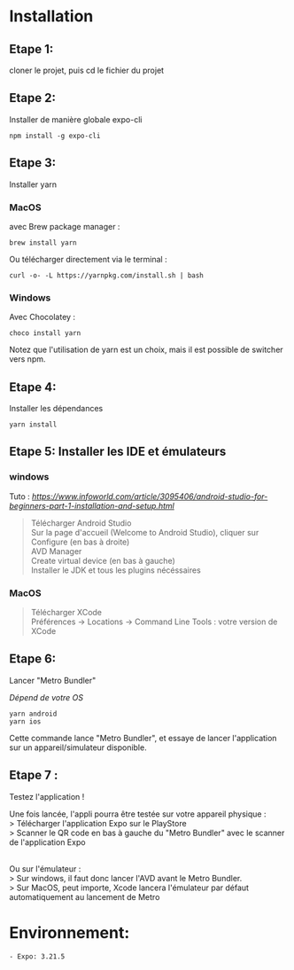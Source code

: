 # Installation

## Etape 1: 
cloner le projet, puis cd le fichier du projet

## Etape 2: 
Installer de manière globale expo-cli
```
npm install -g expo-cli
```

## Etape 3: 

Installer yarn

### MacOS

avec Brew package manager :

```
brew install yarn
```

Ou télécharger directement via le terminal :

```
curl -o- -L https://yarnpkg.com/install.sh | bash
```

### Windows

Avec Chocolatey :

```
choco install yarn
```

Notez que l'utilisation de yarn est un choix, mais il est possible de switcher vers npm.<br>
    
## Etape 4: 
Installer les dépendances

```
yarn install
```
    
## Etape 5: Installer les IDE et émulateurs

### windows

Tuto : *https://www.infoworld.com/article/3095406/android-studio-for-beginners-part-1-installation-and-setup.html* <br>

> Télécharger Android Studio <br>
> Sur la page d'accueil (Welcome to Android Studio), cliquer sur Configure (en bas à droite) <br>
> AVD Manager <br>
> Create virtual device (en bas à gauche) <br>
> Installer le JDK et tous les plugins nécéssaires

### MacOS

> Télécharger XCode <br>
> Préférences -> Locations -> Command Line Tools : votre version de XCode


## Etape 6: 
Lancer "Metro Bundler"

*Dépend de votre OS*
```
yarn android
yarn ios
```

Cette commande lance "Metro Bundler", et essaye de lancer l'application sur un appareil/simulateur disponible. <br>

## Etape 7 :
Testez l'application !<br>

Une fois lancée, l'appli pourra être testée sur votre appareil physique : <br>
    > Télécharger l'application Expo sur le PlayStore <br>
    > Scanner le QR code en bas à gauche du "Metro Bundler" avec le scanner de l'application Expo <br><br>
    
Ou sur l'émulateur : <br>
    > Sur windows, il faut donc lancer l'AVD avant le Metro Bundler.<br>
    > Sur MacOS, peut importe, Xcode lancera l'émulateur par défaut automatiquement au lancement de Metro
        

# Environnement:
    - Expo: 3.21.5